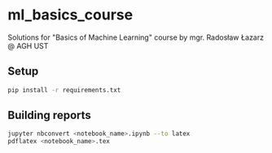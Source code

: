 # ml_basics_course
Solutions for "Basics of Machine Learning" course by mgr. Radosław Łazarz @ AGH UST

## Setup

```bash
pip install -r requirements.txt
```
## Building reports

```bash
jupyter nbconvert <notebook_name>.ipynb --to latex
pdflatex <notebook_name>.tex
```
